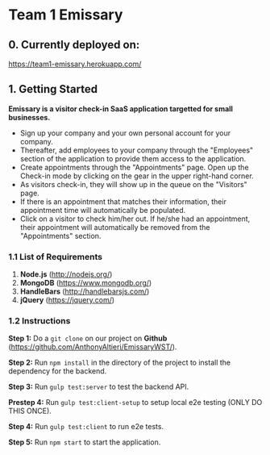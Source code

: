 # Team 1 Emissary

## 0. Currently deployed on: 
https://team1-emissary.herokuapp.com/

## 1. Getting Started
**Emissary is a visitor check-in SaaS application targetted for small businesses.**
- Sign up your company and your own personal account for your company. 
- Thereafter, add employees to your company through the "Employees" section of the application to provide them access to the application. 
- Create appointments through the "Appointments" page. Open up the Check-in mode by clicking on the gear in the upper right-hand corner.
- As visitors check-in, they will show up in the queue on the "Visitors" page. 
- If there is an appointment that matches their information, their appointment time will automatically be populated.
- Click on a visitor to check him/her out. If he/she had an appointment, their appointment will automatically be removed from the "Appointments" section.

  

### 1.1 List of Requirements
1. **Node.js** (http://nodejs.org/)
2. **MongoDB** (https://www.mongodb.org/)
3. **HandleBars** (http://handlebarsjs.com/)
4. **jQuery** (https://jquery.com/)

### 1.2 Instructions
**Step 1:** Do a `git clone` on our project on **Github** (https://github.com/AnthonyAltieri/EmissaryWST/).

**Step 2:** Run `npm install` in the directory of the project to install the dependency for the backend.

**Step 3:** Run `gulp test:server` to test the backend API.

**Prestep 4:** Run `gulp test:client-setup` to setup local e2e testing (ONLY DO THIS ONCE).

**Step 4:** Run `gulp test:client` to run e2e tests.

**Step 5:** Run `npm start` to start the application.
